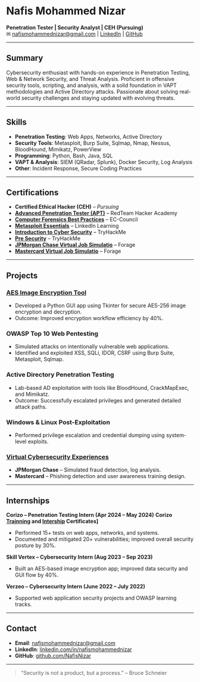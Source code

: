 # Nafis Mohammed Nizar

**Penetration Tester | Security Analyst | CEH (Pursuing)**  
✉ nafismohammednizar@gmail.com | [LinkedIn](https://linkedin.com/in/nafismohammednizar) | [GitHub](https://github.com/NafisNizar)

---

## Summary

Cybersecurity enthusiast with hands-on experience in Penetration Testing, Web & Network Security, and Threat Analysis. Proficient in offensive security tools, scripting, and analysis, with a solid foundation in VAPT methodologies and Active Directory attacks. Passionate about solving real-world security challenges and staying updated with evolving threats.

---

## Skills

- **Penetration Testing**: Web Apps, Networks, Active Directory
- **Security Tools**: Metasploit, Burp Suite, Sqlmap, Nmap, Nessus, BloodHound, Mimikatz, PowerView
- **Programming**: Python, Bash, Java, SQL
- **VAPT & Analysis**: SIEM (QRadar, Splunk), Docker Security, Log Analysis
- **Other**: Incident Response, Secure Coding Practices

---

## Certifications

- **Certified Ethical Hacker (CEH)** – *Pursuing*
- **[Advanced Penetration Tester (APT)](https://github.com/NafisNizar/NafisNizar/blob/main/Certificates/RedTeam-APT-Certificate.pdf)** – RedTeam Hacker Academy
- **[Computer Forensics Best Practices](https://github.com/NafisNizar/NafisNizar/blob/main/Certificates/EC-Council_Computer_Forensic_Best_Practices.png
)** – EC-Council
- **[Metasploit Essentials](https://github.com/NafisNizar/NafisNizar/blob/main/Certificates/Metasploit%20_LinkedIn_Learning_Certificate.pdf
)** – LinkedIn Learning
- **[Introduction to Cyber Security](https://github.com/NafisNizar/NafisNizar/blob/main/Certificates/TryHackMe-Introduction-to-Cyber-Security.png
)** – TryHackMe
- **[Pre Security](https://github.com/NafisNizar/NafisNizar/blob/main/Certificates/TryHackMe-Pre-Security.png
)** – TryHackMe
- **[JPMorgan Chase Virtual Job Simulatio](https://github.com/NafisNizar/NafisNizar/blob/main/Certificates/JPMorgan%20Chase%20%26%20Co._completion_certificate.pdf
)** – Forage
- **[Mastercard Virtual Job Simulatio](https://github.com/NafisNizar/NafisNizar/blob/main/Certificates/Mastercard_completion_certificate.pdf
)** – Forage

---

## Projects

### [AES Image Encryption Tool](https://github.com/NafisNizar/Image-Encryption-Decryption-using-AES)
- Developed a Python GUI app using Tkinter for secure AES-256 image encryption and decryption.
- Outcome: Improved encryption workflow efficiency by 40%.

### OWASP Top 10 Web Pentesting
- Simulated attacks on intentionally vulnerable web applications.
- Identified and exploited XSS, SQLi, IDOR, CSRF using Burp Suite, Metasploit, Sqlmap.

### Active Directory Penetration Testing
- Lab-based AD exploitation with tools like BloodHound, CrackMapExec, and Mimikatz.
- Outcome: Successfully escalated privileges and generated detailed attack paths.

### Windows & Linux Post-Exploitation
- Performed privilege escalation and credential dumping using system-level exploits.

### [Virtual Cybersecurity Experiences](#)
- **JPMorgan Chase** – Simulated fraud detection, log analysis.
- **Mastercard** – Phishing detection and user awareness training design.

---

## Internships

**Corizo – Penetration Testing Intern (Apr 2024 – May 2024)**
**Corizo [Trainning]() and [Intership](https://github.com/NafisNizar/NafisNizar/blob/main/Certificates/Corizo-Trainning.pdf) Certificates]**

- Performed 15+ tests on web apps, networks, and systems.
- Documented and mitigated 20+ vulnerabilities; improved overall security posture by 30%.

**Skill Vertex – Cybersecurity Intern (Aug 2023 – Sep 2023)**  
- Built an AES-based image encryption app; improved data security and GUI flow by 40%.

**Verzeo – Cybersecurity Intern (June 2022 – July 2022)**  
- Supported web application security projects and OWASP learning tracks.

---

## Contact

- **Email**: nafismohammednizar@gmail.com  
- **LinkedIn**: [linkedin.com/in/nafismohammednizar](https://linkedin.com/in/nafismohammednizar)  
- **GitHub**: [github.com/NafisNizar](https://github.com/NafisNizar)

---

> “Security is not a product, but a process.” – Bruce Schneier

